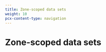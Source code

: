 ```yaml
---
title: Zone-scoped data sets
weight: 10
pcx-content-type: navigation
---
```


# Zone-scoped data sets

<DirectoryListing path="/reference/log-fields/zone" />